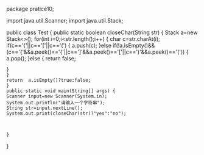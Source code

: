 package pratice10;

import java.util.Scanner;
import java.util.Stack;

public class Test {
	public static boolean closeChar(String str) {
	Stack<Character> a=new Stack<>();
	for(int i=0;i<str.length();i++) {
		char c=str.charAt(i);
		if(c=='{'||c=='['||c=='(') {
			a.push(c);
		}else if(!a.isEmpty()&&(c=='{'&&a.peek()=='{'||c==']'&&a.peek()=='['||c==')'&&a.peek()=='(')) {
			a.pop();
		}else {
			return false;
		
	}
	}
	return  a.isEmpty()?true:false;
	}
	public static void main(String[] args) {
	Scanner input=new Scanner(System.in);
	System.out.println("请输入一个字符串");
	String str=input.nextLine();
    System.out.print(closeChar(str)?"yes":"no");
	
	
	
	}
}